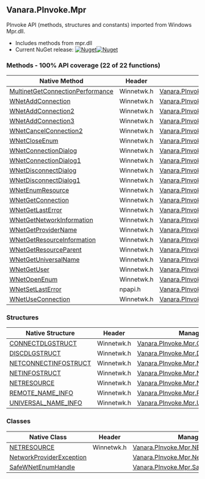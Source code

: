 ## Vanara.PInvoke.Mpr  
PInvoke API (methods, structures and constants) imported from Windows Mpr.dll.

- Includes methods from mpr.dll  
- Current NuGet release: [![Nuget](https://img.shields.io/nuget/v/Vanara.PInvoke.Mpr?logo=nuget&style=flat-square)![Nuget](https://img.shields.io/nuget/dt/Vanara.PInvoke.Mpr?label=%20&style=flat-square)](https://www.nuget.org/packages/Vanara.PInvoke.Mpr)  
### Methods - 100% API coverage (22 of 22 functions)  
Native Method | Header | Managed Method  
--- | --- | ---  
[MultinetGetConnectionPerformance](https://www.google.com/search?num=5&q=MultinetGetConnectionPerformanceA+site%3Adocs.microsoft.com) | Winnetwk.h | [Vanara.PInvoke.Mpr.MultinetGetConnectionPerformance](https://github.com/dahall/Vanara/search?l=C%23&q=MultinetGetConnectionPerformance)  
[WNetAddConnection](https://www.google.com/search?num=5&q=WNetAddConnectionA+site%3Adocs.microsoft.com) | Winnetwk.h | [Vanara.PInvoke.Mpr.WNetAddConnection](https://github.com/dahall/Vanara/search?l=C%23&q=WNetAddConnection)  
[WNetAddConnection2](https://www.google.com/search?num=5&q=WNetAddConnection2A+site%3Adocs.microsoft.com) | Winnetwk.h | [Vanara.PInvoke.Mpr.WNetAddConnection2](https://github.com/dahall/Vanara/search?l=C%23&q=WNetAddConnection2)  
[WNetAddConnection3](https://www.google.com/search?num=5&q=WNetAddConnection3A+site%3Adocs.microsoft.com) | Winnetwk.h | [Vanara.PInvoke.Mpr.WNetAddConnection3](https://github.com/dahall/Vanara/search?l=C%23&q=WNetAddConnection3)  
[WNetCancelConnection2](https://www.google.com/search?num=5&q=WNetCancelConnection2A+site%3Adocs.microsoft.com) | Winnetwk.h | [Vanara.PInvoke.Mpr.WNetCancelConnection2](https://github.com/dahall/Vanara/search?l=C%23&q=WNetCancelConnection2)  
[WNetCloseEnum](https://www.google.com/search?num=5&q=WNetCloseEnum+site%3Adocs.microsoft.com) | Winnetwk.h | [Vanara.PInvoke.Mpr.WNetCloseEnum](https://github.com/dahall/Vanara/search?l=C%23&q=WNetCloseEnum)  
[WNetConnectionDialog](https://www.google.com/search?num=5&q=WNetConnectionDialog+site%3Adocs.microsoft.com) | Winnetwk.h | [Vanara.PInvoke.Mpr.WNetConnectionDialog](https://github.com/dahall/Vanara/search?l=C%23&q=WNetConnectionDialog)  
[WNetConnectionDialog1](https://www.google.com/search?num=5&q=WNetConnectionDialog1A+site%3Adocs.microsoft.com) | Winnetwk.h | [Vanara.PInvoke.Mpr.WNetConnectionDialog1](https://github.com/dahall/Vanara/search?l=C%23&q=WNetConnectionDialog1)  
[WNetDisconnectDialog](https://www.google.com/search?num=5&q=WNetDisconnectDialog+site%3Adocs.microsoft.com) | Winnetwk.h | [Vanara.PInvoke.Mpr.WNetDisconnectDialog](https://github.com/dahall/Vanara/search?l=C%23&q=WNetDisconnectDialog)  
[WNetDisconnectDialog1](https://www.google.com/search?num=5&q=WNetDisconnectDialog1A+site%3Adocs.microsoft.com) | Winnetwk.h | [Vanara.PInvoke.Mpr.WNetDisconnectDialog1](https://github.com/dahall/Vanara/search?l=C%23&q=WNetDisconnectDialog1)  
[WNetEnumResource](https://www.google.com/search?num=5&q=WNetEnumResourceA+site%3Adocs.microsoft.com) | Winnetwk.h | [Vanara.PInvoke.Mpr.WNetEnumResource](https://github.com/dahall/Vanara/search?l=C%23&q=WNetEnumResource)  
[WNetGetConnection](https://www.google.com/search?num=5&q=WNetGetConnectionA+site%3Adocs.microsoft.com) | Winnetwk.h | [Vanara.PInvoke.Mpr.WNetGetConnection](https://github.com/dahall/Vanara/search?l=C%23&q=WNetGetConnection)  
[WNetGetLastError](https://www.google.com/search?num=5&q=WNetGetLastErrorA+site%3Adocs.microsoft.com) | Winnetwk.h | [Vanara.PInvoke.Mpr.WNetGetLastError](https://github.com/dahall/Vanara/search?l=C%23&q=WNetGetLastError)  
[WNetGetNetworkInformation](https://www.google.com/search?num=5&q=WNetGetNetworkInformationA+site%3Adocs.microsoft.com) | Winnetwk.h | [Vanara.PInvoke.Mpr.WNetGetNetworkInformation](https://github.com/dahall/Vanara/search?l=C%23&q=WNetGetNetworkInformation)  
[WNetGetProviderName](https://www.google.com/search?num=5&q=WNetGetProviderNameA+site%3Adocs.microsoft.com) | Winnetwk.h | [Vanara.PInvoke.Mpr.WNetGetProviderName](https://github.com/dahall/Vanara/search?l=C%23&q=WNetGetProviderName)  
[WNetGetResourceInformation](https://www.google.com/search?num=5&q=WNetGetResourceInformationA+site%3Adocs.microsoft.com) | Winnetwk.h | [Vanara.PInvoke.Mpr.WNetGetResourceInformation](https://github.com/dahall/Vanara/search?l=C%23&q=WNetGetResourceInformation)  
[WNetGetResourceParent](https://www.google.com/search?num=5&q=WNetGetResourceParentA+site%3Adocs.microsoft.com) | Winnetwk.h | [Vanara.PInvoke.Mpr.WNetGetResourceParent](https://github.com/dahall/Vanara/search?l=C%23&q=WNetGetResourceParent)  
[WNetGetUniversalName](https://www.google.com/search?num=5&q=WNetGetUniversalNameA+site%3Adocs.microsoft.com) | Winnetwk.h | [Vanara.PInvoke.Mpr.WNetGetUniversalName](https://github.com/dahall/Vanara/search?l=C%23&q=WNetGetUniversalName)  
[WNetGetUser](https://www.google.com/search?num=5&q=WNetGetUserA+site%3Adocs.microsoft.com) | Winnetwk.h | [Vanara.PInvoke.Mpr.WNetGetUser](https://github.com/dahall/Vanara/search?l=C%23&q=WNetGetUser)  
[WNetOpenEnum](https://www.google.com/search?num=5&q=WNetOpenEnumA+site%3Adocs.microsoft.com) | Winnetwk.h | [Vanara.PInvoke.Mpr.WNetOpenEnum](https://github.com/dahall/Vanara/search?l=C%23&q=WNetOpenEnum)  
[WNetSetLastError](https://www.google.com/search?num=5&q=WNetSetLastErrorA+site%3Adocs.microsoft.com) | npapi.h | [Vanara.PInvoke.Mpr.WNetSetLastError](https://github.com/dahall/Vanara/search?l=C%23&q=WNetSetLastError)  
[WNetUseConnection](https://www.google.com/search?num=5&q=WNetUseConnectionA+site%3Adocs.microsoft.com) | Winnetwk.h | [Vanara.PInvoke.Mpr.WNetUseConnection](https://github.com/dahall/Vanara/search?l=C%23&q=WNetUseConnection)  
### Structures  
Native Structure | Header | Managed Structure  
--- | --- | ---  
[CONNECTDLGSTRUCT](https://www.google.com/search?num=5&q=CONNECTDLGSTRUCT+site%3Adocs.microsoft.com) | Winnetwk.h | [Vanara.PInvoke.Mpr.CONNECTDLGSTRUCT](https://github.com/dahall/Vanara/search?l=C%23&q=CONNECTDLGSTRUCT)  
[DISCDLGSTRUCT](https://www.google.com/search?num=5&q=DISCDLGSTRUCT+site%3Adocs.microsoft.com) | Winnetwk.h | [Vanara.PInvoke.Mpr.DISCDLGSTRUCT](https://github.com/dahall/Vanara/search?l=C%23&q=DISCDLGSTRUCT)  
[NETCONNECTINFOSTRUCT](https://www.google.com/search?num=5&q=NETCONNECTINFOSTRUCT+site%3Adocs.microsoft.com) | Winnetwk.h | [Vanara.PInvoke.Mpr.NETCONNECTINFOSTRUCT](https://github.com/dahall/Vanara/search?l=C%23&q=NETCONNECTINFOSTRUCT)  
[NETINFOSTRUCT](https://www.google.com/search?num=5&q=NETINFOSTRUCT+site%3Adocs.microsoft.com) | Winnetwk.h | [Vanara.PInvoke.Mpr.NETINFOSTRUCT](https://github.com/dahall/Vanara/search?l=C%23&q=NETINFOSTRUCT)  
[NETRESOURCE](https://www.google.com/search?num=5&q=NETRESOURCE+site%3Adocs.microsoft.com) | Winnetwk.h | [Vanara.PInvoke.Mpr.NETRESOURCE](https://github.com/dahall/Vanara/search?l=C%23&q=NETRESOURCE)  
[REMOTE_NAME_INFO](https://www.google.com/search?num=5&q=REMOTE_NAME_INFO+site%3Adocs.microsoft.com) | Winnetwk.h | [Vanara.PInvoke.Mpr.REMOTE_NAME_INFO](https://github.com/dahall/Vanara/search?l=C%23&q=REMOTE_NAME_INFO)  
[UNIVERSAL_NAME_INFO](https://www.google.com/search?num=5&q=UNIVERSAL_NAME_INFO+site%3Adocs.microsoft.com) | Winnetwk.h | [Vanara.PInvoke.Mpr.UNIVERSAL_NAME_INFO](https://github.com/dahall/Vanara/search?l=C%23&q=UNIVERSAL_NAME_INFO)  
### Classes  
Native Class | Header | Managed Class  
--- | --- | ---  
[NETRESOURCE](https://www.google.com/search?num=5&q=NETRESOURCE+site%3Adocs.microsoft.com) | Winnetwk.h | [Vanara.PInvoke.Mpr.NETRESOURCE](https://github.com/dahall/Vanara/search?l=C%23&q=NETRESOURCE)  
[NetworkProviderException](https://www.google.com/search?num=5&q=NetworkProviderException+site%3Adocs.microsoft.com) |  | [Vanara.PInvoke.Mpr.NetworkProviderException](https://github.com/dahall/Vanara/search?l=C%23&q=NetworkProviderException)  
[SafeWNetEnumHandle](https://www.google.com/search?num=5&q=SafeWNetEnumHandle+site%3Adocs.microsoft.com) |  | [Vanara.PInvoke.Mpr.SafeWNetEnumHandle](https://github.com/dahall/Vanara/search?l=C%23&q=SafeWNetEnumHandle)  
